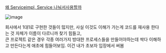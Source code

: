 [왜 Serviceimpl, Service 나눠서사용할까](https://multifrontgarden.tistory.com/97)

![image](https://user-images.githubusercontent.com/84604563/165908414-229e3068-eb91-4376-a1f7-dc4cf4d506aa.png)

회사에서 1대1로 구현한 것들이 많지만, 사실 이것도 이해가 가는게 코드를 재사용 한다는 것 자체가 이름이 다르니까 찾기 힘들고,  
큰 프로젝트 같은 경우 각종 여러가지 방대한 프로세스들을 만들어야하는데 싹다 이해하고 만든다는게 애초에 힘들어보임. 이건 내가 초보자 입장에서 써봄
